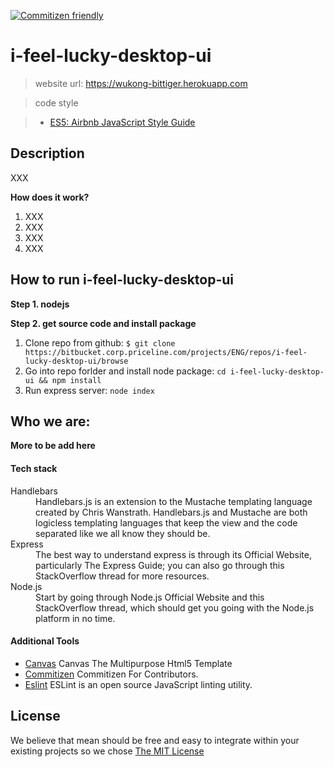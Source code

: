 [![Commitizen friendly](https://img.shields.io/badge/commitizen-friendly-brightgreen.svg)](http://commitizen.github.io/cz-cli/)

# i-feel-lucky-desktop-ui

> website url: https://wukong-bittiger.herokuapp.com

> code style

> - [ES5: Airbnb JavaScript Style Guide](https://github.com/airbnb/javascript/tree/master/es5)


## Description

XXX

**How does it work?**

1. XXX
2. XXX
3. XXX
4. XXX

## How to run i-feel-lucky-desktop-ui

__Step 1. nodejs__

__Step 2. get source code and install package__

1. Clone repo from github: ` $ git clone https://bitbucket.corp.priceline.com/projects/ENG/repos/i-feel-lucky-desktop-ui/browse `
2. Go into repo forlder and install node package: ` cd i-feel-lucky-desktop-ui && npm install `
3. Run express server: ` node index `

## Who we are:

**More to be add here**

#### Tech stack

<dl class="dl-horizontal">
<dt>Handlebars</dt>
<dd>Handlebars.js is an extension to the Mustache templating language created by Chris Wanstrath. Handlebars.js and Mustache are both logicless templating languages that keep the view and the code separated like we all know they should be.</dd>
<dt>Express</dt>
<dd>The best way to understand express is through its Official Website, particularly The Express Guide; you can also go through this StackOverflow thread for more resources.</dd>
<dt>Node.js</dt>
<dd>Start by going through Node.js Official Website and this StackOverflow thread, which should get you going with the Node.js platform in no time.</dd>
</dl>

#### Additional Tools
* <a href="http://themeforest.net/item/canvas-the-multipurpose-html5-template/9228123">Canvas</a> Canvas The Multipurpose Html5 Template
* <a href="http://commitizen.github.io/cz-cli/">Commitizen</a> Commitizen For Contributors.
* <a href="http://eslint.org">Eslint</a> ESLint is an open source JavaScript linting utility.

## License
We believe that mean should be free and easy to integrate within your existing projects so we chose [The MIT License](http://opensource.org/licenses/MIT)
